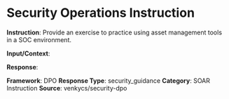 # Security Operations Instruction

**Instruction**: Provide an exercise to practice using asset management tools in a SOC environment.

**Input/Context**: 

**Response**: 

**Framework**: DPO
**Response Type**: security_guidance
**Category**: SOAR Instruction
**Source**: venkycs/security-dpo
